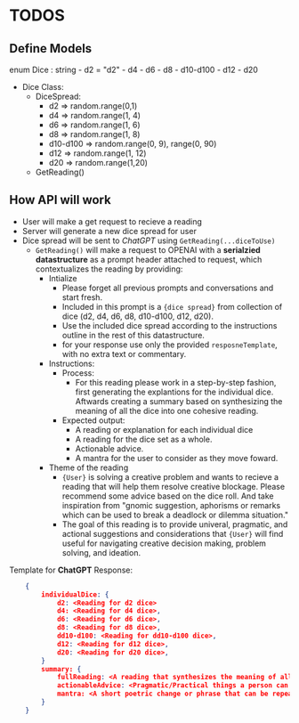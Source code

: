 # TODOS

## Define Models

enum Dice : string
    - d2 = "d2"
    - d4
    - d6
    - d8
    - d10-d100
    - d12
    - d20

- Dice Class:
  - DiceSpread:
    - d2 => random.range(0,1)
    - d4 => random.range(1, 4)
    - d6 => random.range(1, 6)
    - d8 => random.range(1, 8)
    - d10-d100 => random.range(0, 9), range(0, 90)
    - d12 => random.range(1, 12)
    - d20 => random.range(1,20)
  - GetReading()

## How API will work

- User will make a get request to recieve a reading
- Server will generate a new dice spread for user
- Dice spread will be sent to *ChatGPT* using `GetReading(...diceToUse)`
  - `GetReading()` will make a request to OPENAI with a **serialzied datastructure** as a prompt header attached to request, which contextualizes the reading by providing:
    - Intialize
      - Please forget all previous prompts and conversations and start fresh.
      - Included in this prompt is a `{dice spread}` from collection of dice (d2, d4, d6, d8, d10-d100, d12, d20).
      - Use the included dice spread according to the instructions outline in the rest of this datastructure.
      - for your response use only the provided `resposneTemplate`, with no extra text or commentary.
    - Instructions:
      - Process:
        - For this reading please work in a step-by-step fashion, first generating the explantions for the individual dice. Aftwards creating a summary based on synthesizing the meaning of all the dice into one cohesive reading.
      - Expected output:
        - A reading or explanation for each individual dice
        - A reading for the dice set as a whole.
        - Actionable advice.
        - A mantra for the user to consider as they move foward.
    - Theme of the reading
      - `{User}` is solving a creative problem and wants to recieve a reading that will help them resolve creative blockage. Please recommend some advice based on the dice roll. And take inspiration from "gnomic suggestion, aphorisms or remarks which can be used to break a deadlock or dilemma situation."
      - The goal of this reading is to provide univeral, pragmatic, and actional suggestions and considerations that `{User}` will find useful for navigating creative decision making, problem solving, and ideation.

Template for **ChatGPT** Response:

```json
    {
        individualDice: {
            d2: <Reading for d2 dice>
            d4: <Reading for d4 dice>,
            d6: <Reading for d6 dice>,
            d8: <Reading for d8 dice>,
            dd10-d100: <Reading for dd10-d100 dice>,
            d12: <Reading for d12 dice>,
            d20: <Reading for d20 dice>,
        }
        summary: {
            fullReading: <A reading that synthesizes the meaning of all dice together, formatted .md to start with h2 2-3 paragraphs>,
            actionableAdvice: <Pragmatic/Practical things a person can do in order to help move beyond their creative or problem-solving blockage. 2-3 sentences>
            mantra: <A short poetric change or phrase that can be repeated to ease the mind. 1 sentence>
        }
    }
```

